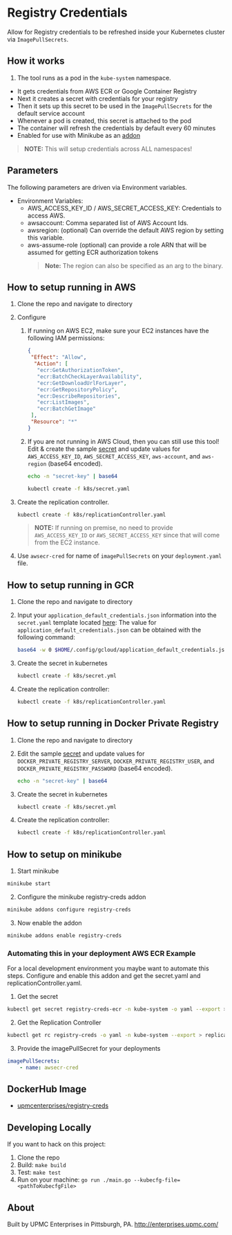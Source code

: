 # Registry Credentials

Allow for Registry credentials to be refreshed inside your Kubernetes cluster via `ImagePullSecrets`.

## How it works

1. The tool runs as a pod in the `kube-system` namespace.
- It gets credentials from AWS ECR or Google Container Registry
- Next it creates a secret with credentials for your registry
- Then it sets up this secret to be used in the `ImagePullSecrets` for the default service account
- Whenever a pod is created, this secret is attached to the pod
- The container will refresh the credentials by default every 60 minutes
- Enabled for use with Minikube as an [addon](https://github.com/kubernetes/minikube#add-ons)

> **NOTE:** This will setup credentials across ALL namespaces!

## Parameters

The following parameters are driven via Environment variables.

- Environment Variables:
  - AWS_ACCESS_KEY_ID / AWS_SECRET_ACCESS_KEY: Credentials to access AWS.
  - awsaccount: Comma separated list of AWS Account Ids.
  - awsregion: (optional) Can override the default AWS region by setting this variable.
  - aws-assume-role (optional) can provide a role ARN that will be assumed for getting ECR authorization tokens
    > **Note:** The region can also be specified as an arg to the binary.

## How to setup running in AWS

1. Clone the repo and navigate to directory

2. Configure

   1. If running on AWS EC2, make sure your EC2 instances have the following IAM permissions:

      ```json
      {
       "Effect": "Allow",
        "Action": [
         "ecr:GetAuthorizationToken",
         "ecr:BatchCheckLayerAvailability",
         "ecr:GetDownloadUrlForLayer",
         "ecr:GetRepositoryPolicy",
         "ecr:DescribeRepositories",
         "ecr:ListImages",
         "ecr:BatchGetImage"
       ],
       "Resource": "*"
      }
      ```

   2. If you are not running in AWS Cloud, then you can still use this tool! Edit & create the sample [secret](k8s/secret.yaml) and update values for `AWS_ACCESS_KEY_ID`, `AWS_SECRET_ACCESS_KEY`, `aws-account`, and `aws-region` (base64 encoded).

      ```bash
      echo -n "secret-key" | base64

      kubectl create -f k8s/secret.yaml
      ```

3. Create the replication controller.

   ```bash
   kubectl create -f k8s/replicationController.yaml
   ```

   > **NOTE:** If running on premise, no need to provide `AWS_ACCESS_KEY_ID` or `AWS_SECRET_ACCESS_KEY` since that will come from the EC2 instance.

4. Use `awsecr-cred` for name of `imagePullSecrets` on your `deployment.yaml` file.

## How to setup running in GCR

1. Clone the repo and navigate to directory

2. Input your `application_default_credentials.json` information into the `secret.yaml` template located [here](k8s/secret.yaml#L17):
The value for `application_default_credentials.json` can be obtained with the following command:

   ```bash
   base64 -w 0 $HOME/.config/gcloud/application_default_credentials.json
   ```

3. Create the secret in kubernetes

   ```bash
   kubectl create -f k8s/secret.yml
   ```

4. Create the replication controller:

   ```bash
   kubectl create -f k8s/replicationController.yaml
   ```

## How to setup running in Docker Private Registry

1. Clone the repo and navigate to directory

2. Edit the sample [secret](k8s/secret.yaml) and update values for `DOCKER_PRIVATE_REGISTRY_SERVER`, `DOCKER_PRIVATE_REGISTRY_USER`, and `DOCKER_PRIVATE_REGISTRY_PASSWORD` (base64 encoded).

   ```bash
   echo -n "secret-key" | base64
   ```

3. Create the secret in kubernetes

   ```bash
   kubectl create -f k8s/secret.yml
   ```

4. Create the replication controller:

   ```bash
   kubectl create -f k8s/replicationController.yaml
   ```

## How to setup on minikube

1. Start minikube

  ```bash
  minikube start
  ```
  
2. Configure the minikube registry-creds addon

  ```bash
  minikube addons configure registry-creds 
  ```

3. Now enable the addon

  ```bash
  minikube addons enable registry-creds
  ```
  
### Automating this in your deployment AWS ECR Example

For a local development environment you maybe want to automate this steps.
Configure and enable this addon and get the secret.yaml and replicationController.yaml.

1. Get the secret

  ```bash
  kubectl get secret registry-creds-ecr -n kube-system -o yaml --export > secret.yaml
  ```

2. Get the Replication Controller

  ```bash
  kubectl get rc registry-creds -o yaml -n kube-system --export > replicationController.yaml
  ```

3. Provide the imagePullSecret for your deployments
  
  ```yaml
  imagePullSecrets:
      - name: awsecr-cred
  ```

## DockerHub Image

- [upmcenterprises/registry-creds](https://hub.docker.com/r/upmcenterprises/registry-creds/)

## Developing Locally

If you want to hack on this project:

1. Clone the repo
2. Build: `make build`
3. Test: `make test`
4. Run on your machine: `go run ./main.go --kubecfg-file=<pathToKubecfgFile>`

## About

Built by UPMC Enterprises in Pittsburgh, PA. http://enterprises.upmc.com/
